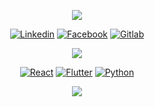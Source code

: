 <p align="center">
    <img src="https://readme-typing-svg.demolab.com/?lines=Flutter&reactk%20web%20and%20app%20developer;Experienced%20UI%2FUX%20Designer;10%2B%20years%20of%20coding%20experience;Always%20learning%20new%20things&font=Fira%20Code&center=true&width=440&height=100&color=f75c7e&vCenter=true&pause=1000&size=22](https://readme-typing-svg.demolab.com?font=Fira+Code&size=22&pause=1000&color=60F738&multiline=true&width=435&lines=I'm+ROBUSTE+Manohisafidy;Flutter+%26+React+Developer;Always+learning+new+things" />
</p>

<p align="center">
      <a href="https://www.linkedin.com/in/manohisafidy-robuste/"><img alt="Linkedin" src="https://img.shields.io/badge/LinkedIn-0077B5?style=for-the-badge&logo=linkedin&logoColor=white"></a>
      <a href="https://www.facebook.com/safidy.safidy.7545"><img alt="Facebook" src="https://img.shields.io/badge/Facebook-1877F2?style=for-the-badge&logo=facebook&logoColor=white"></a>
      <a href="https://gitlab.com/safidy1863"><img alt="Gitlab" src="https://img.shields.io/badge/GitLab-330F63?style=for-the-badge&logo=gitlab&logoColor=white"></a>
 </p>

<p align="center">
   <img src="https://streak-stats.demolab.com?user=safidy1863&theme=github-dark"/>
  </p>
  
  
  <p align="center">
      <a href="#"><img alt="React" src="https://img.shields.io/badge/React-20232A?style=for-the-badge&logo=react&logoColor=61DAFB"></a>
      <a href="#"><img alt="Flutter" src="https://img.shields.io/badge/Flutter-02569B?style=for-the-badge&logo=flutter&logoColor=white"></a>
      <a href="#"><img alt="Python" src="https://img.shields.io/badge/Python-14354C?style=for-the-badge&logo=python&logoColor=white"></a>
 </p>
  <p align="center">
   <img src="https://github-readme-activity-graph.cyclic.app/graph/?username=safidy1863&bg_color=1F222E&color=F8D866&line=F85D7F&point=FFFFFF&hide_border=true)"/>
  </p>
  
  
